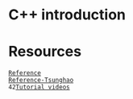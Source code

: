# C++ introduction
# Resources
[`Reference`](https://github.com/48d31kh413k/1337-CPP-42/tree/main) <br>
[`Reference-Tsunghao`](https://github.com/Tsunghao-C/Common-Course/tree/main/CPP_Module) <br>
`42`[`Tutorial videos`](https://elearning.intra.42.fr/notions/piscine-c-d00-c-basics/subnotions) <br>
